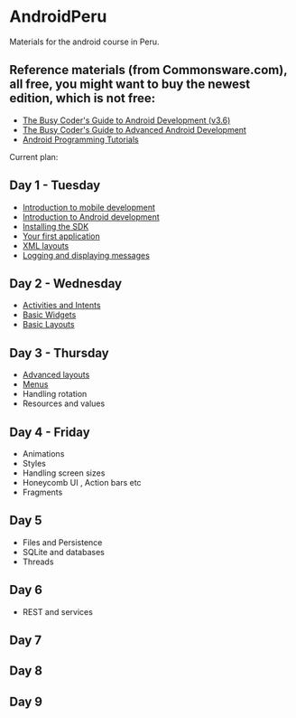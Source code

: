 AndroidPeru
===========

Materials for the android course in Peru.

## Reference materials (from Commonsware.com), all free, you might want to buy the newest edition, which is not free:
* [The Busy Coder's Guide to Android Development (v3.6)](http://commonsware.com/Android/Android_3-6-CC.pdf)
* [The Busy Coder's Guide to Advanced Android Development](http://commonsware.com/AdvAndroid/AdvAndroid-2_0-CC.pdf)
* [Android Programming Tutorials](http://commonsware.com/AndTutorials/AndTutorials-3_9-CC.pdf)

Current plan:

## Day 1 - Tuesday
* [Introduction to mobile development](http://prezi.com/rlal834rjnzj/android/?auth_key=cc059e3e28d6ea9ae889dd5a1dc7382e7e0009ca&kw=view-rlal834rjnzj&rc=ref-11036559)
* [Introduction to Android development](https://docs.google.com/presentation/d/1jjGpr9BX2Y6Xse3dS_HQDx2VjmalNFakhFxuygCy)
* [Installing the SDK](http://developer.android.com)
* [Your first application](firstApp.md)
* [XML layouts](firstAppXml.md)
* [Logging and displaying messages](logging.md)

## Day 2 - Wednesday
* [Activities and Intents](activitiesAndIntents.md)
* [Basic Widgets](basicWidgets.md)
* [Basic Layouts](layouts.md)

## Day 3 - Thursday
* [Advanced layouts](advancedLayouts.md)
* [Menus](menus.md)
* Handling rotation
* Resources and values

## Day 4 - Friday
* Animations
* Styles
* Handling screen sizes
* Honeycomb UI , Action bars etc
* Fragments

## Day 5
* Files and Persistence
* SQLite and databases
* Threads

## Day 6
* REST and services

## Day 7

## Day 8

## Day 9
